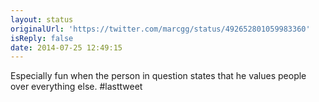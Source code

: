 ```yaml
---
layout: status
originalUrl: 'https://twitter.com/marcgg/status/492652801059983360'
isReply: false
date: 2014-07-25 12:49:15
---
```


Especially fun when the person in question states that he values people over everything else. #lasttweet
